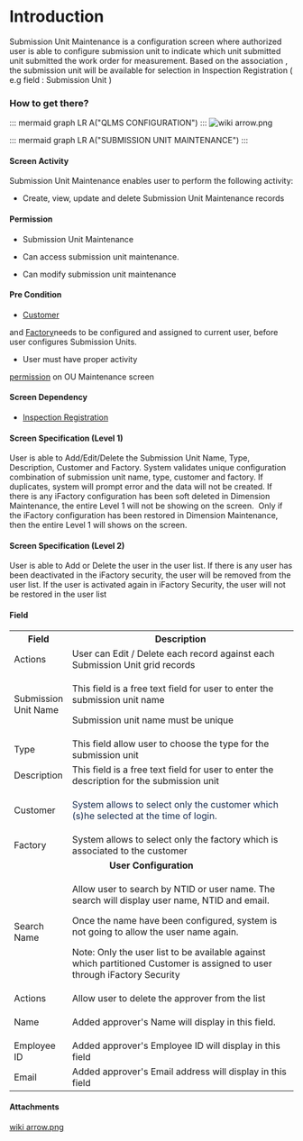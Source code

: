 # Introduction

Submission Unit Maintenance is a configuration screen where authorized user is able to configure submission unit to indicate which unit submitted unit submitted the work order for measurement. Based on the association , the submission unit will be available for selection in Inspection Registration ( e.g field : Submission Unit )


### How to get there?



::: mermaid
graph LR
A("QLMS CONFIGURATION")
:::
![wiki arrow.png](/.attachments/71369265.png)



::: mermaid
graph LR
A("SUBMISSION UNIT MAINTENANCE")
:::


#### Screen Activity


Submission Unit Maintenance enables user to perform the following activity:

- Create, view, update and delete Submission Unit Maintenance records


#### Permission



- Submission Unit Maintenance


- Can access submission unit maintenance.


- Can modify submission unit maintenance



#### Pre Condition



- [Customer](/iFactory-JGP-MES/iFactory-JGP-MES-Home/iFactory-JGP-MS/CONTENT/iFactory-API/Retrieve-Customers.md)

and 
[Factory](/iFactory-JGP-MES/iFactory-JGP-MES-Home/iFactory-JGP-MS/CONTENT/Location/Factory.md)needs to be configured and assigned to current user, before user configures Submission Units.
- User must have proper activity

[permission](/iFactory-JGP-MES/iFactory-JGP-MES-Home/iFactory-JGP-MS/CONTENT/User/Permissions.md)
on OU Maintenance screen

#### Screen Dependency



- [Inspection Registration](/iFactory-JGP-MES/iFactory-JGP-MES-Home/iFactory-JGP-MS/CONTENT/JGP-QLMS/Inspection-Registration.md)



#### Screen Specification (Level 1)


User is able to Add/Edit/Delete the Submission Unit Name, Type, Description, Customer and Factory.
System validates unique configuration combination of submission unit name, type, customer and factory. If duplicates, system will prompt error and the data will not be created.
If there is any iFactory configuration has been soft deleted in Dimension Maintenance, the entire Level 1 will not be showing on the screen. 
Only if the iFactory configuration has been restored in Dimension Maintenance, then the entire Level 1 will shows on the screen.


#### Screen Specification (Level 2)


User is able to Add or Delete the user in the user list.
If there is any user has been deactivated in the iFactory security, the user will be removed from the user list. If the user is activated again in iFactory Security, the user will not be restored in the user list


#### Field


<table class="relative-table wrapped confluenceTable" style="width: 99.9155%;"><colgroup><col style="width: 15.2848%;" /><col style="width: 84.7716%;" /></colgroup><tbody><tr><th style="width: 15.3001%;" class="confluenceTh">Field</th><th style="width: 84.6154%;" class="confluenceTh">Description</th></tr><tr><td style="width: 15.3001%;" class="confluenceTd">Actions</td><td style="width: 84.6154%;" class="confluenceTd">User can Edit / Delete each record against each Submission Unit grid records</td></tr><tr><td style="width: 15.3001%;" class="confluenceTd">Submission Unit Name</td><td style="width: 84.6154%;" class="confluenceTd"><p>This field is a free text field for user to enter the submission unit name</p><p>Submission unit name must be unique</p></td></tr><tr><td style="width: 15.3001%;" class="confluenceTd">Type</td><td style="width: 84.6154%;" class="confluenceTd">This field allow user to choose the type for the submission unit</td></tr><tr><td style="width: 15.3001%;" class="confluenceTd">Description</td><td style="width: 84.6154%;" class="confluenceTd">This field is a free text field for user to enter the description for the submission unit</td></tr><tr><td style="width: 15.3001%;" class="confluenceTd">Customer</td><td style="width: 84.6154%;" class="confluenceTd"><p><span style="color: rgb(23,43,77);">System allows to select only the customer which (s)he selected at the time of login.</span></p></td></tr><tr><td style="width: 15.3001%;" class="confluenceTd">Factory</td><td style="width: 84.6154%;" class="confluenceTd">System allows to select only the factory which is associated to the customer</td></tr><tr><td style="text-align: center;width: 99.9155%;" colspan="2" class="confluenceTd"><strong>User Configuration</strong></td></tr><tr><td style="text-align: left;width: 15.3001%;" class="confluenceTd">Search Name</td><td style="text-align: left;width: 84.6154%;" class="confluenceTd"><p>Allow user to search by NTID or user name. The search will display user name, NTID and email.</p><p>Once the name have been configured, system is not going to allow the user name again.</p><p>Note: Only the user list to be available against which partitioned Customer is assigned to user through iFactory Security</p></td></tr><tr><td style="text-align: left;width: 15.3001%;" class="confluenceTd">Actions</td><td style="text-align: left;width: 84.6154%;" class="confluenceTd">Allow user to delete the approver from the list</td></tr><tr><td style="text-align: left;width: 15.3001%;" class="confluenceTd">Name</td><td style="text-align: left;width: 84.6154%;" class="confluenceTd"><p>Added approver's Name will display in this field.</p></td></tr><tr><td style="text-align: left;width: 15.3001%;" class="confluenceTd">Employee ID</td><td style="text-align: left;width: 84.6154%;" class="confluenceTd">Added approver's Employee ID will display in this field</td></tr><tr><td style="text-align: left;width: 15.3001%;" class="confluenceTd">Email</td><td style="text-align: left;width: 84.6154%;" class="confluenceTd">Added approver's Email address will display in this field</td></tr></tbody></table>



#### Attachments

[wiki arrow.png](/.attachments/71369265.png)
